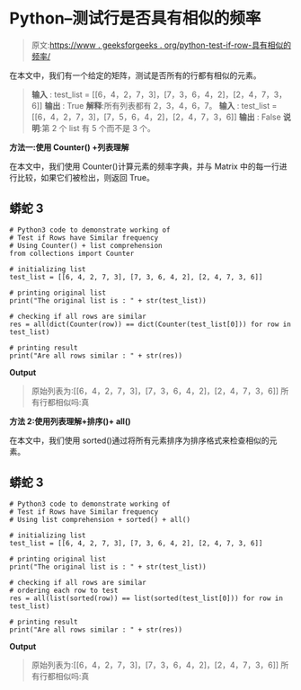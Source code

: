 # Python–测试行是否具有相似的频率

> 原文:[https://www . geeksforgeeks . org/python-test-if-row-具有相似的频率/](https://www.geeksforgeeks.org/python-test-if-rows-have-similar-frequency/)

在本文中，我们有一个给定的矩阵，测试是否所有的行都有相似的元素。

> **输入** : test_list = [[6，4，2，7，3]，[7，3，6，4，2]，[2，4，7，3，6]]
> **输出** : True
> **解释**:所有列表都有 2，3，4，6，7。
> **输入** : test_list = [[6，4，2，7，3]，[7，5，6，4，2]，[2，4，7，3，6]]
> **输出** : False
> **说明**:第 2 个 list 有 5 个而不是 3 个。

**方法一:使用 Counter() +列表理解**

在本文中，我们使用 Counter()计算元素的频率字典，并与 Matrix 中的每一行进行比较，如果它们被检出，则返回 True。

## 蟒蛇 3

```
# Python3 code to demonstrate working of 
# Test if Rows have Similar frequency
# Using Counter() + list comprehension
from collections import Counter

# initializing list
test_list = [[6, 4, 2, 7, 3], [7, 3, 6, 4, 2], [2, 4, 7, 3, 6]]

# printing original list
print("The original list is : " + str(test_list))

# checking if all rows are similar 
res = all(dict(Counter(row)) == dict(Counter(test_list[0])) for row in test_list)

# printing result 
print("Are all rows similar : " + str(res))
```

**Output**

> 原始列表为:[[6，4，2，7，3]，[7，3，6，4，2]，[2，4，7，3，6]]
> 所有行都相似吗:真

**方法 2:使用列表理解+排序()+ all()**

在本文中，我们使用 sorted()通过将所有元素排序为排序格式来检查相似的元素。

## 蟒蛇 3

```
# Python3 code to demonstrate working of 
# Test if Rows have Similar frequency
# Using list comprehension + sorted() + all()

# initializing list
test_list = [[6, 4, 2, 7, 3], [7, 3, 6, 4, 2], [2, 4, 7, 3, 6]]

# printing original list
print("The original list is : " + str(test_list))

# checking if all rows are similar 
# ordering each row to test 
res = all(list(sorted(row)) == list(sorted(test_list[0])) for row in test_list)

# printing result 
print("Are all rows similar : " + str(res))
```

**Output**

> 原始列表为:[[6，4，2，7，3]，[7，3，6，4，2]，[2，4，7，3，6]]
> 所有行都相似吗:真